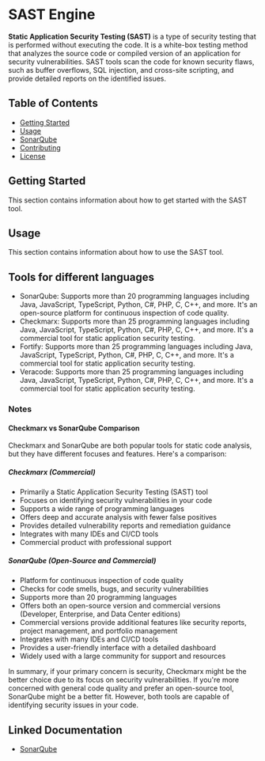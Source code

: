 # SAST Engine

**Static Application Security Testing (SAST)** is a type of security testing that is performed without executing the code. It is a white-box testing method that analyzes the source code or compiled version of an application for security vulnerabilities. SAST tools scan the code for known security flaws, such as buffer overflows, SQL injection, and cross-site scripting, and provide detailed reports on the identified issues.

## Table of Contents
- [Getting Started](#getting-started)
- [Usage](#usage)
- [SonarQube](#sonarqube)
- [Contributing](#contributing)
- [License](#license)

## Getting Started
This section contains information about how to get started with the SAST tool.

## Usage
This section contains information about how to use the SAST tool.

## Tools for different languages
- SonarQube: Supports more than 20 programming languages including Java, JavaScript, TypeScript, Python, C#, PHP, C, C++, and more. It's an open-source platform for continuous inspection of code quality.
- Checkmarx: Supports more than 25 programming languages including Java, JavaScript, TypeScript, Python, C#, PHP, C, C++, and more. It's a commercial tool for static application security testing.
- Fortify: Supports more than 25 programming languages including Java, JavaScript, TypeScript, Python, C#, PHP, C, C++, and more. It's a commercial tool for static application security testing.
- Veracode: Supports more than 25 programming languages including Java, JavaScript, TypeScript, Python, C#, PHP, C, C++, and more. It's a commercial tool for static application security testing.

### Notes

#### Checkmarx vs SonarQube Comparison

Checkmarx and SonarQube are both popular tools for static code analysis, but they have different focuses and features. Here's a comparison:

##### Checkmarx (Commercial)

- Primarily a Static Application Security Testing (SAST) tool
- Focuses on identifying security vulnerabilities in your code
- Supports a wide range of programming languages
- Offers deep and accurate analysis with fewer false positives
- Provides detailed vulnerability reports and remediation guidance
- Integrates with many IDEs and CI/CD tools
- Commercial product with professional support

##### SonarQube (Open-Source and Commercial)

- Platform for continuous inspection of code quality
- Checks for code smells, bugs, and security vulnerabilities
- Supports more than 20 programming languages
- Offers both an open-source version and commercial versions (Developer, Enterprise, and Data Center editions)
- Commercial versions provide additional features like security reports, project management, and portfolio management
- Integrates with many IDEs and CI/CD tools
- Provides a user-friendly interface with a detailed dashboard
- Widely used with a large community for support and resources

In summary, if your primary concern is security, Checkmarx might be the better choice due to its focus on security vulnerabilities. If you're more concerned with general code quality and prefer an open-source tool, SonarQube might be a better fit. However, both tools are capable of identifying security issues in your code.


## Linked Documentation
- [SonarQube](sonarqube/README.md)


